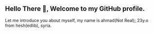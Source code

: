 ## Hello There :wave:, Welcome to my GitHub profile.

Let me introduce you about myself, my name is ahmad(Not Real); 23y.o from hesh(edlib), syria.




